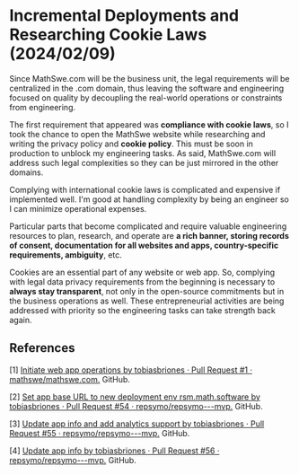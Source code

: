 <!-- Copyright (c) 2024 Tobias Briones. All rights reserved. -->
<!-- SPDX-License-Identifier: CC-BY-4.0 -->
<!-- This file is part of https://github.com/tobiasbriones/blog -->

# Incremental Deployments and Researching Cookie Laws (2024/02/09)

Since MathSwe.com will be the business unit, the legal requirements will be
centralized in the .com domain, thus leaving the software and engineering
focused on quality by decoupling the real-world operations or constraints from
engineering.

The first requirement that appeared was **compliance with cookie laws**, so I
took the chance to open the MathSwe website while researching and writing the
privacy policy and **cookie policy**. This must be soon in production to unblock
my engineering tasks. As said, MathSwe.com will address such legal complexities
so they can be just mirrored in the other domains.

Complying with international cookie laws is complicated and expensive if
implemented well. I'm good at handling complexity by being an engineer so I can
minimize operational expenses.

Particular parts that become complicated and require valuable engineering
resources to plan, research, and operate are **a rich banner, storing records of
consent, documentation for all websites and apps, country-specific requirements,
ambiguity**, etc.

Cookies are an essential part of any website or web app. So, complying with
legal data privacy requirements from the beginning is necessary to **always stay
transparent**, not only in the open-source commitments but in the business
operations as well. These entrepreneurial activities are being addressed with
priority so the engineering tasks can take strength back again.

## References

[1] [Initiate web app operations by tobiasbriones · Pull Request #1 · mathswe/mathswe.com.](https://github.com/mathswe/mathswe.com/pull/1)
GitHub.

[2] [Set app base URL to new deployment env rsm.math.software by tobiasbriones · Pull Request #54 · repsymo/repsymo---mvp.](https://github.com/repsymo/repsymo---mvp/pull/54) GitHub.

[3] [Update app info and add analytics support by tobiasbriones · Pull Request #55 · repsymo/repsymo---mvp.](https://github.com/repsymo/repsymo---mvp/pull/55) GitHub.

[4] [Update app info by tobiasbriones · Pull Request #56 · repsymo/repsymo---mvp.](https://github.com/repsymo/repsymo---mvp/pull/56) GitHub.
